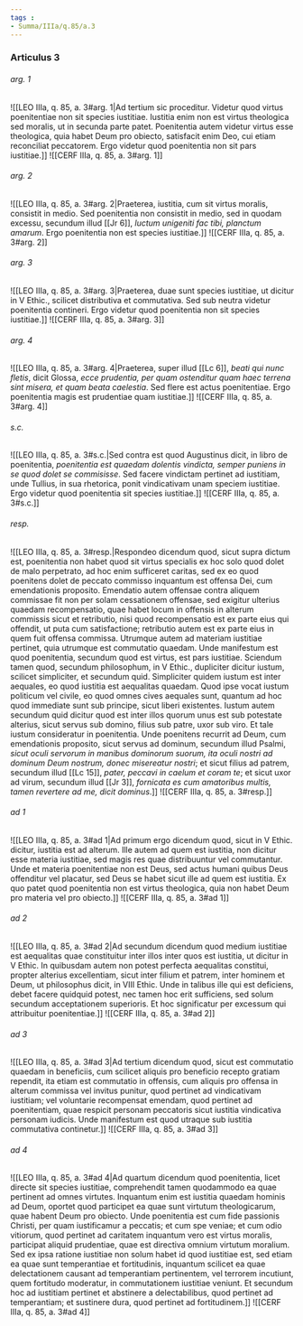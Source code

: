 ```yaml
---
tags : 
- Summa/IIIa/q.85/a.3
---
```


### Articulus 3

###### arg. 1
![[LEO IIIa, q. 85, a. 3#arg. 1|Ad tertium sic proceditur. Videtur quod virtus poenitentiae non sit species iustitiae. Iustitia enim non est virtus theologica sed moralis, ut in secunda parte patet. Poenitentia autem videtur virtus esse theologica, quia habet Deum pro obiecto, satisfacit enim Deo, cui etiam reconciliat peccatorem. Ergo videtur quod poenitentia non sit pars iustitiae.]]
![[CERF IIIa, q. 85, a. 3#arg. 1]]

###### arg. 2
![[LEO IIIa, q. 85, a. 3#arg. 2|Praeterea, iustitia, cum sit virtus moralis, consistit in medio. Sed poenitentia non consistit in medio, sed in quodam excessu, secundum illud [[Jr 6]], *luctum unigeniti fac tibi, planctum amarum*. Ergo poenitentia non est species iustitiae.]]
![[CERF IIIa, q. 85, a. 3#arg. 2]]

###### arg. 3
![[LEO IIIa, q. 85, a. 3#arg. 3|Praeterea, duae sunt species iustitiae, ut dicitur in V Ethic., scilicet distributiva et commutativa. Sed sub neutra videtur poenitentia contineri. Ergo videtur quod poenitentia non sit species iustitiae.]]
![[CERF IIIa, q. 85, a. 3#arg. 3]]

###### arg. 4
![[LEO IIIa, q. 85, a. 3#arg. 4|Praeterea, super illud [[Lc 6]], *beati qui nunc fletis*, dicit Glossa, *ecce prudentia, per quam ostenditur quam haec terrena sint misera, et quam beata caelestia*. Sed flere est actus poenitentiae. Ergo poenitentia magis est prudentiae quam iustitiae.]]
![[CERF IIIa, q. 85, a. 3#arg. 4]]

###### s.c.
![[LEO IIIa, q. 85, a. 3#s.c.|Sed contra est quod Augustinus dicit, in libro de poenitentia, *poenitentia est quaedam dolentis vindicta, semper puniens in se quod dolet se commisisse*. Sed facere vindictam pertinet ad iustitiam, unde Tullius, in sua rhetorica, ponit vindicativam unam speciem iustitiae. Ergo videtur quod poenitentia sit species iustitiae.]]
![[CERF IIIa, q. 85, a. 3#s.c.]]

###### resp.
![[LEO IIIa, q. 85, a. 3#resp.|Respondeo dicendum quod, sicut supra dictum est, poenitentia non habet quod sit virtus specialis ex hoc solo quod dolet de malo perpetrato, ad hoc enim sufficeret caritas, sed ex eo quod poenitens dolet de peccato commisso inquantum est offensa Dei, cum emendationis proposito. Emendatio autem offensae contra aliquem commissae fit non per solam cessationem offensae, sed exigitur ulterius quaedam recompensatio, quae habet locum in offensis in alterum commissis sicut et retributio, nisi quod recompensatio est ex parte eius qui offendit, ut puta cum satisfactione; retributio autem est ex parte eius in quem fuit offensa commissa. Utrumque autem ad materiam iustitiae pertinet, quia utrumque est commutatio quaedam. Unde manifestum est quod poenitentia, secundum quod est virtus, est pars iustitiae. Sciendum tamen quod, secundum philosophum, in V Ethic., dupliciter dicitur iustum, scilicet simpliciter, et secundum quid. Simpliciter quidem iustum est inter aequales, eo quod iustitia est aequalitas quaedam. Quod ipse vocat iustum politicum vel civile, eo quod omnes cives aequales sunt, quantum ad hoc quod immediate sunt sub principe, sicut liberi existentes. Iustum autem secundum quid dicitur quod est inter illos quorum unus est sub potestate alterius, sicut servus sub domino, filius sub patre, uxor sub viro. Et tale iustum consideratur in poenitentia. Unde poenitens recurrit ad Deum, cum emendationis proposito, sicut servus ad dominum, secundum illud Psalmi, *sicut oculi servorum in manibus dominorum suorum, ita oculi nostri ad dominum Deum nostrum, donec misereatur nostri*; et sicut filius ad patrem, secundum illud [[Lc 15]], *pater, peccavi in caelum et coram te*; et sicut uxor ad virum, secundum illud [[Jr 3]], *fornicata es cum amatoribus multis, tamen revertere ad me, dicit dominus*.]]
![[CERF IIIa, q. 85, a. 3#resp.]]

###### ad 1
![[LEO IIIa, q. 85, a. 3#ad 1|Ad primum ergo dicendum quod, sicut in V Ethic. dicitur, iustitia est ad alterum. Ille autem ad quem est iustitia, non dicitur esse materia iustitiae, sed magis res quae distribuuntur vel commutantur. Unde et materia poenitentiae non est Deus, sed actus humani quibus Deus offenditur vel placatur, sed Deus se habet sicut ille ad quem est iustitia. Ex quo patet quod poenitentia non est virtus theologica, quia non habet Deum pro materia vel pro obiecto.]]
![[CERF IIIa, q. 85, a. 3#ad 1]]

###### ad 2
![[LEO IIIa, q. 85, a. 3#ad 2|Ad secundum dicendum quod medium iustitiae est aequalitas quae constituitur inter illos inter quos est iustitia, ut dicitur in V Ethic. In quibusdam autem non potest perfecta aequalitas constitui, propter alterius excellentiam, sicut inter filium et patrem, inter hominem et Deum, ut philosophus dicit, in VIII Ethic. Unde in talibus ille qui est deficiens, debet facere quidquid potest, nec tamen hoc erit sufficiens, sed solum secundum acceptationem superioris. Et hoc significatur per excessum qui attribuitur poenitentiae.]]
![[CERF IIIa, q. 85, a. 3#ad 2]]

###### ad 3
![[LEO IIIa, q. 85, a. 3#ad 3|Ad tertium dicendum quod, sicut est commutatio quaedam in beneficiis, cum scilicet aliquis pro beneficio recepto gratiam rependit, ita etiam est commutatio in offensis, cum aliquis pro offensa in alterum commissa vel invitus punitur, quod pertinet ad vindicativam iustitiam; vel voluntarie recompensat emendam, quod pertinet ad poenitentiam, quae respicit personam peccatoris sicut iustitia vindicativa personam iudicis. Unde manifestum est quod utraque sub iustitia commutativa continetur.]]
![[CERF IIIa, q. 85, a. 3#ad 3]]

###### ad 4
![[LEO IIIa, q. 85, a. 3#ad 4|Ad quartum dicendum quod poenitentia, licet directe sit species iustitiae, comprehendit tamen quodammodo ea quae pertinent ad omnes virtutes. Inquantum enim est iustitia quaedam hominis ad Deum, oportet quod participet ea quae sunt virtutum theologicarum, quae habent Deum pro obiecto. Unde poenitentia est cum fide passionis Christi, per quam iustificamur a peccatis; et cum spe veniae; et cum odio vitiorum, quod pertinet ad caritatem inquantum vero est virtus moralis, participat aliquid prudentiae, quae est directiva omnium virtutum moralium. Sed ex ipsa ratione iustitiae non solum habet id quod iustitiae est, sed etiam ea quae sunt temperantiae et fortitudinis, inquantum scilicet ea quae delectationem causant ad temperantiam pertinentem, vel terrorem incutiunt, quem fortitudo moderatur, in commutationem iustitiae veniunt. Et secundum hoc ad iustitiam pertinet et abstinere a delectabilibus, quod pertinet ad temperantiam; et sustinere dura, quod pertinet ad fortitudinem.]]
![[CERF IIIa, q. 85, a. 3#ad 4]]

